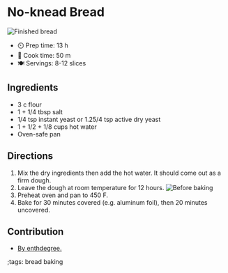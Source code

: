 # No-knead Bread

![Finished bread](pix/no-knead-bread-1.webp)

- ⏲️ Prep time: 13 h 
- 🍳 Cook time: 50 m
- 🍽️ Servings: 8-12 slices

## Ingredients

- 3 c flour
- 1 + 1/4 tbsp salt
- 1/4 tsp instant yeast or 1.25/4 tsp active dry yeast
- 1 + 1/2 + 1/8 cups hot water
- Oven-safe pan

## Directions

 1. Mix the dry ingredients then add the hot water. It should come out as a firm dough.
 2. Leave the dough at room temperature for 12 hours.
    ![Before baking](pix/no-knead-bread-2.webp)
 3. Preheat oven and pan to 450 F.
 4. Bake for 30 minutes covered (e.g. aluminum foil), then 20 minutes uncovered.

## Contribution

 - [By enthdegree.](ebn0.net)

;tags: bread baking
